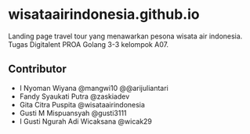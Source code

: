# wisataairindonesia.github.io
Landing page travel tour yang menawarkan pesona wisata air indonesia. Tugas Digitalent PROA Golang 3-3 kelompok A07.

## Contributor
- I Nyoman Wiyana @mangwi10 @@arijuliantari
- Fandy Syaukati Putra @zaskiadev
- Gita Citra Puspita @wisataairindonesia
- Gusti M Mispuansyah @gusti3111
- I Gusti Ngurah Adi Wicaksana @wicak29

